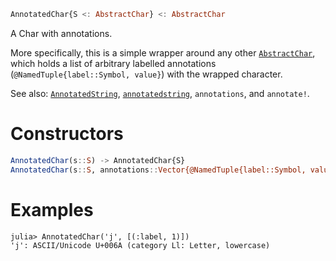 ```julia
AnnotatedChar{S <: AbstractChar} <: AbstractChar
```

A Char with annotations.

More specifically, this is a simple wrapper around any other [`AbstractChar`](@ref), which holds a list of arbitrary labelled annotations (`@NamedTuple{label::Symbol, value}`) with the wrapped character.

See also: [`AnnotatedString`](@ref), [`annotatedstring`](@ref), `annotations`, and `annotate!`.

# Constructors

```julia
AnnotatedChar(s::S) -> AnnotatedChar{S}
AnnotatedChar(s::S, annotations::Vector{@NamedTuple{label::Symbol, value}})
```

# Examples

```jldoctest; setup=:(using Base: AnnotatedChar)
julia> AnnotatedChar('j', [(:label, 1)])
'j': ASCII/Unicode U+006A (category Ll: Letter, lowercase)
```
